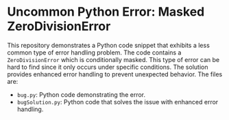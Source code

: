 # Uncommon Python Error: Masked ZeroDivisionError
This repository demonstrates a Python code snippet that exhibits a less common type of error handling problem.  The code contains a `ZeroDivisionError` which is conditionally masked. This type of error can be hard to find since it only occurs under specific conditions. The solution provides enhanced error handling to prevent unexpected behavior.  The files are:

- `bug.py`: Python code demonstrating the error.
- `bugSolution.py`: Python code that solves the issue with enhanced error handling.